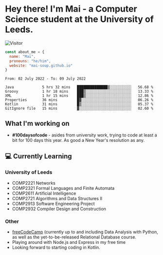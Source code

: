 # Hey there! I'm Mai - a Computer Science student at the University of Leeds.

![Visitor](https://visitor-badge.laobi.icu/badge?page_id=mai-soup.mai-soup)

```javascript
const about_me = {
  name: "Mai",
  pronouns: "he/him",
  website: "mai-soup.github.io"
}
```

<!--START_SECTION:waka-->

```text
From: 02 July 2022 - To: 09 July 2022

Java             5 hrs 32 mins   ██████████████▒░░░░░░░░░░   56.68 %
Groovy           1 hr 18 mins    ███▒░░░░░░░░░░░░░░░░░░░░░   13.33 %
XML              1 hr 15 mins    ███▒░░░░░░░░░░░░░░░░░░░░░   12.86 %
Properties       36 mins         █▓░░░░░░░░░░░░░░░░░░░░░░░   06.26 %
Kotlin           31 mins         █▒░░░░░░░░░░░░░░░░░░░░░░░   05.37 %
GitIgnore file   15 mins         ▓░░░░░░░░░░░░░░░░░░░░░░░░   02.60 %
```

<!--END_SECTION:waka-->
<!--<img src="https://github-readme-stats.vercel.app/api?username=mai-soup&show_icons=true&theme=gruvbox" />
<img src="https://github-readme-stats.vercel.app/api/top-langs/?username=mai-soup&langs_count=8&layout=compact&theme=gruvbox" />-->

## What I'm working on

* __#100daysofcode__ - asides from university work, trying to code at least a bit for 100 days this year. As good a New Year's resolution as any.

## 💻 Currently Learning

### University of Leeds
* COMP2221 Networks
* COMP2321 Formal Languages and Finite Automata
* COMP2611 Artificial Intelligence
* COMP2721 Algorithms and Data Structures II
* COMP2913 Software Engineering Project
* COMP2932 Compiler Design and Construction

### Other
* [freeCodeCamp](https://www.freecodecamp.org/) (currently up to and including Data Analysis with Python, as well as the yet-to-be-released Relational Database course.
* Playing around with Node.js and Express in my free time
* Looking forward to starting coding in Kotlin.
